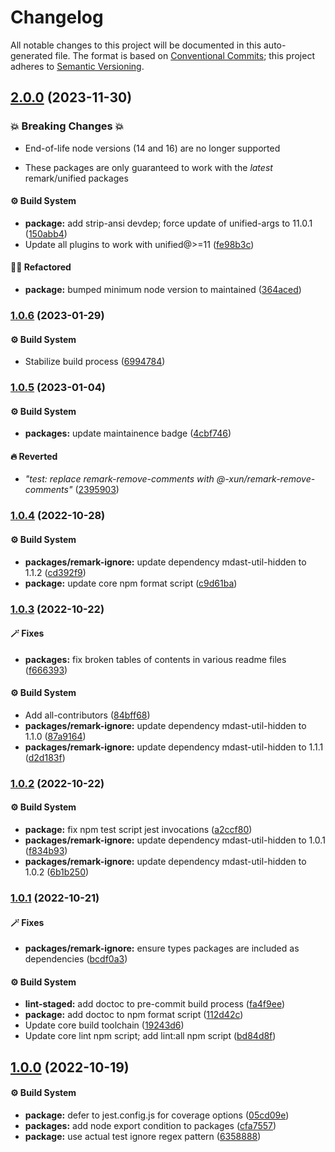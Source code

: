 # Changelog

All notable changes to this project will be documented in this auto-generated
file. The format is based on [Conventional Commits][1]; this project adheres to
[Semantic Versioning][2].

## [2.0.0][3] (2023-11-30)

### 💥 Breaking Changes 💥

- End-of-life node versions (14 and 16) are no longer supported

- These packages are only guaranteed to work with the _latest_ remark/unified
  packages

#### ⚙️ Build System

- **package:** add strip-ansi devdep; force update of unified-args to 11.0.1
  ([150abb4][4])
- Update all plugins to work with unified@>=11 ([fe98b3c][5])

#### 🧙🏿 Refactored

- **package:** bumped minimum node version to maintained ([364aced][6])

### [1.0.6][7] (2023-01-29)

#### ⚙️ Build System

- Stabilize build process ([6994784][8])

### [1.0.5][9] (2023-01-04)

#### ⚙️ Build System

- **packages:** update maintainence badge ([4cbf746][10])

#### 🔥 Reverted

- _"test: replace remark-remove-comments with
  @-xun/remark-remove-comments"_ ([2395903][11])

### [1.0.4][12] (2022-10-28)

#### ⚙️ Build System

- **packages/remark-ignore:** update dependency mdast-util-hidden to 1.1.2
  ([cd392f9][13])
- **package:** update core npm format script ([c9d61ba][14])

### [1.0.3][15] (2022-10-22)

#### 🪄 Fixes

- **packages:** fix broken tables of contents in various readme files
  ([f666393][16])

#### ⚙️ Build System

- Add all-contributors ([84bff68][17])
- **packages/remark-ignore:** update dependency mdast-util-hidden to 1.1.0
  ([87a9164][18])
- **packages/remark-ignore:** update dependency mdast-util-hidden to 1.1.1
  ([d2d183f][19])

### [1.0.2][20] (2022-10-22)

#### ⚙️ Build System

- **package:** fix npm test script jest invocations ([a2ccf80][21])
- **packages/remark-ignore:** update dependency mdast-util-hidden to 1.0.1
  ([f834b93][22])
- **packages/remark-ignore:** update dependency mdast-util-hidden to 1.0.2
  ([6b1b250][23])

### [1.0.1][24] (2022-10-21)

#### 🪄 Fixes

- **packages/remark-ignore:** ensure types packages are included as dependencies
  ([bcdf0a3][25])

#### ⚙️ Build System

- **lint-staged:** add doctoc to pre-commit build process ([fa4f9ee][26])
- **package:** add doctoc to npm format script ([112d42c][27])
- Update core build toolchain ([19243d6][28])
- Update core lint npm script; add lint:all npm script ([bd84d8f][29])

## [1.0.0][30] (2022-10-19)

#### ⚙️ Build System

- **package:** defer to jest.config.js for coverage options ([05cd09e][31])
- **packages:** add node export condition to packages ([cfa7557][32])
- **package:** use actual test ignore regex pattern ([6358888][33])

[1]: https://conventionalcommits.org
[2]: https://semver.org
[3]:
  https://github.com/Xunnamius/unified-utils/compare/remark-ignore@1.0.6...remark-ignore@2.0.0
[4]:
  https://github.com/Xunnamius/unified-utils/commit/150abb424fd30e84336ddf8b1f443d75a04c30a1
[5]:
  https://github.com/Xunnamius/unified-utils/commit/fe98b3c7f06f4356bed713d2edb7d6f7f749617b
[6]:
  https://github.com/Xunnamius/unified-utils/commit/364aced3f0c8d4e56df8cde24419d13f568cb68f
[7]:
  https://github.com/Xunnamius/unified-utils/compare/remark-ignore@1.0.5...remark-ignore@1.0.6
[8]:
  https://github.com/Xunnamius/unified-utils/commit/69947844f42e618f336aeeb9af1d6c9f4ee1e82b
[9]:
  https://github.com/Xunnamius/unified-utils/compare/remark-ignore@1.0.4...remark-ignore@1.0.5
[10]:
  https://github.com/Xunnamius/unified-utils/commit/4cbf746b78c3bb369c3b27228ec582c3a3e47c54
[11]:
  https://github.com/Xunnamius/unified-utils/commit/23959035752e76f19ec4440cd762b4594fdb93bf
[12]:
  https://github.com/Xunnamius/unified-utils/compare/remark-ignore@1.0.3...remark-ignore@1.0.4
[13]:
  https://github.com/Xunnamius/unified-utils/commit/cd392f9f88595aac78a8c9bb026a431d8c9639f5
[14]:
  https://github.com/Xunnamius/unified-utils/commit/c9d61bacbd52bc76b05abd3426474bf0176c3cd9
[15]:
  https://github.com/Xunnamius/unified-utils/compare/remark-ignore@1.0.2...remark-ignore@1.0.3
[16]:
  https://github.com/Xunnamius/unified-utils/commit/f6663933fe4a7d577956527efe752e18607262ba
[17]:
  https://github.com/Xunnamius/unified-utils/commit/84bff68339c7a742c104c0f2545fe62b28c8b473
[18]:
  https://github.com/Xunnamius/unified-utils/commit/87a9164d59b636246771bfa76bd687487b0758dc
[19]:
  https://github.com/Xunnamius/unified-utils/commit/d2d183fd804c45e8a43044f8b080ea2487916317
[20]:
  https://github.com/Xunnamius/unified-utils/compare/remark-ignore@1.0.1...remark-ignore@1.0.2
[21]:
  https://github.com/Xunnamius/unified-utils/commit/a2ccf801276c84e54d3fc1afaad574f78408d86f
[22]:
  https://github.com/Xunnamius/unified-utils/commit/f834b93df1a103f1bbb28c67de9bb390c2d46fe0
[23]:
  https://github.com/Xunnamius/unified-utils/commit/6b1b250ee95563cd9e2e67f452ec1f2624f87ad1
[24]:
  https://github.com/Xunnamius/unified-utils/compare/remark-ignore@1.0.0...remark-ignore@1.0.1
[25]:
  https://github.com/Xunnamius/unified-utils/commit/bcdf0a3028c1bf1db1cf3f470dda01a362ccae0b
[26]:
  https://github.com/Xunnamius/unified-utils/commit/fa4f9ee3f9cd922875cf077f6d8b74105f0ba55e
[27]:
  https://github.com/Xunnamius/unified-utils/commit/112d42c6999f758ff618f4e116eb7cf38c09f77c
[28]:
  https://github.com/Xunnamius/unified-utils/commit/19243d623ba14cfd629c5e4632e6a75de508592b
[29]:
  https://github.com/Xunnamius/unified-utils/commit/bd84d8fc1fb5c4d1828a16a47214a6730f34899a
[30]:
  https://github.com/Xunnamius/unified-utils/compare/05cd09e0cf13f18fa56f6156516bcf546b1238e6...remark-ignore@1.0.0
[31]:
  https://github.com/Xunnamius/unified-utils/commit/05cd09e0cf13f18fa56f6156516bcf546b1238e6
[32]:
  https://github.com/Xunnamius/unified-utils/commit/cfa755794380abeda2748bb0a86f99b0bb136198
[33]:
  https://github.com/Xunnamius/unified-utils/commit/63588887a7377f3ee7488b19c87f1f2bf1faa811
